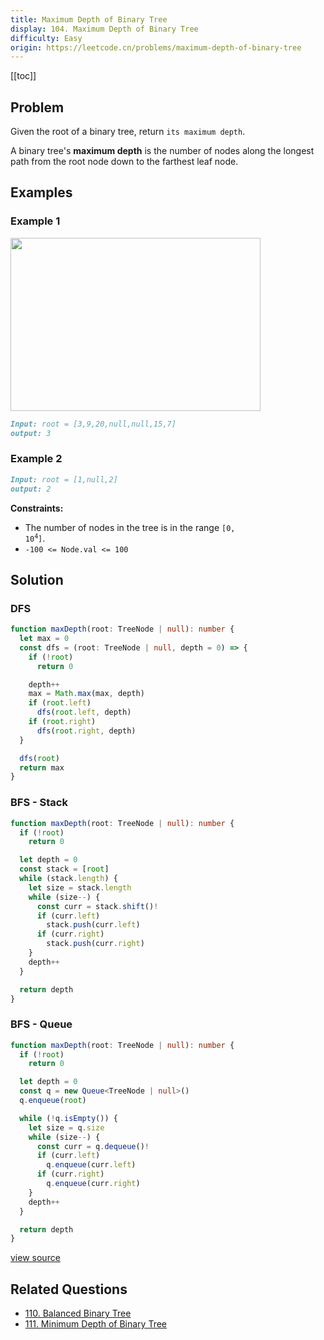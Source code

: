 ```yaml
---
title: Maximum Depth of Binary Tree
display: 104. Maximum Depth of Binary Tree
difficulty: Easy
origin: https://leetcode.cn/problems/maximum-depth-of-binary-tree
---
```


[[toc]]

## Problem

Given the root of a binary tree, return `its maximum depth`.

A binary tree's **maximum depth** is the number of nodes along the longest path from the root node down to the farthest leaf node.

## Examples

### Example 1

<img alt="" src="https://assets.leetcode.com/uploads/2020/11/26/tmp-tree.jpg" style="width: 400px; height: 277px;" />

```md
Input: root = [3,9,20,null,null,15,7]
output: 3
```

### Example 2

```md
Input: root = [1,null,2]
output: 2
```

**Constraints:**

- The number of nodes in the tree is in the range <code>[0, 10<sup>4</sup>]</code>.
- `-100 <= Node.val <= 100`

## Solution

### DFS

```ts
function maxDepth(root: TreeNode | null): number {
  let max = 0
  const dfs = (root: TreeNode | null, depth = 0) => {
    if (!root)
      return 0

    depth++
    max = Math.max(max, depth)
    if (root.left)
      dfs(root.left, depth)
    if (root.right)
      dfs(root.right, depth)
  }

  dfs(root)
  return max
}
```

### BFS - Stack

```ts
function maxDepth(root: TreeNode | null): number {
  if (!root)
    return 0

  let depth = 0
  const stack = [root]
  while (stack.length) {
    let size = stack.length
    while (size--) {
      const curr = stack.shift()!
      if (curr.left)
        stack.push(curr.left)
      if (curr.right)
        stack.push(curr.right)
    }
    depth++
  }

  return depth
}
```

### BFS - Queue

```ts
function maxDepth(root: TreeNode | null): number {
  if (!root)
    return 0

  let depth = 0
  const q = new Queue<TreeNode | null>()
  q.enqueue(root)

  while (!q.isEmpty()) {
    let size = q.size
    while (size--) {
      const curr = q.dequeue()!
      if (curr.left)
        q.enqueue(curr.left)
      if (curr.right)
        q.enqueue(curr.right)
    }
    depth++
  }

  return depth
}
```

[view source](https://leetcode.cn/problems/maximum-depth-of-binary-tree)

## Related Questions

- [110. Balanced Binary Tree](/structures/tree/110)
- [111. Minimum Depth of Binary Tree](/structures/tree/111)

